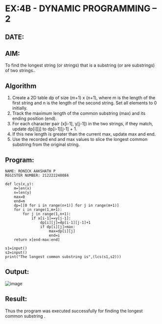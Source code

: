 # EX:4B - DYNAMIC PROGRAMMING – 2
## DATE:

## AIM:
To find the longest string (or strings) that is a substring (or are substrings) of two strings..

## Algorithm

1. Create a 2D table dp of size (m+1) x (n+1), where m is the length of the first string and n is the length of the second string. Set all elements to 0 initially.
2. Track the maximum length of the common substring (max) and its ending position (end).
3. For each character pair (x[i-1], y[j-1]) in the two strings, if they match, update dp[i][j] to dp[i-1][j-1] + 1.
4. If this new length is greater than the current max, update max and end.
5. Use the recorded end and max values to slice the longest common substring from the original string.

## Program:
```
NAME: RONICK AAKSHATH P
REGISTER NUMBER: 212222240084
```
```
def lcs(x,y):
    m=len(x)
    n=len(y)
    max=0
    end=m
    dp=[[0 for i in range(n+1)] for j in range(m+1)]
    for i in range(1,m+1):
        for j in range(1,n+1):
            if x[i-1]==y[j-1]:
                dp[i][j]=dp[i-1][j-1]+1
                if dp[i][j]>max:
                    max=dp[i][j]
                    end=i
    return x[end-max:end]

s1=input()
s2=input()
print("The longest common substring is",(lcs(s1,s2)))

```

## Output:

![image](https://github.com/user-attachments/assets/aada1624-d79b-498c-bac8-d6e1806ced26)

## Result:

Thus the program was executed successfully for finding the longest common substring .
